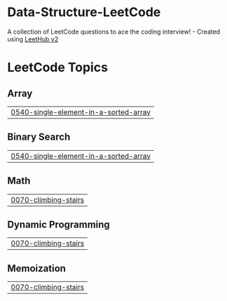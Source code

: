 # Data-Structure-LeetCode
A collection of LeetCode questions to ace the coding interview! - Created using [LeetHub v2](https://github.com/arunbhardwaj/LeetHub-2.0)

<!---LeetCode Topics Start-->
# LeetCode Topics
## Array
|  |
| ------- |
| [0540-single-element-in-a-sorted-array](https://github.com/ashugh12/Data-Structure-LeetCode/tree/master/0540-single-element-in-a-sorted-array) |
## Binary Search
|  |
| ------- |
| [0540-single-element-in-a-sorted-array](https://github.com/ashugh12/Data-Structure-LeetCode/tree/master/0540-single-element-in-a-sorted-array) |
## Math
|  |
| ------- |
| [0070-climbing-stairs](https://github.com/ashugh12/Data-Structure-LeetCode/tree/master/0070-climbing-stairs) |
## Dynamic Programming
|  |
| ------- |
| [0070-climbing-stairs](https://github.com/ashugh12/Data-Structure-LeetCode/tree/master/0070-climbing-stairs) |
## Memoization
|  |
| ------- |
| [0070-climbing-stairs](https://github.com/ashugh12/Data-Structure-LeetCode/tree/master/0070-climbing-stairs) |
<!---LeetCode Topics End-->